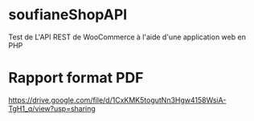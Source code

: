 # soufianeShopAPI
Test de L'API REST de WooCommerce à l'aide d'une application web en PHP
# Rapport format PDF
https://drive.google.com/file/d/1CxKMK5togutNn3Hgw4158WsiA-TgH1_q/view?usp=sharing
